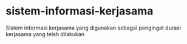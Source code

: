 # sistem-informasi-kerjasama
Sistem informasi kerjasama yang digunakan sebagai pengingat durasi kerjasama yang telah dilakukan
